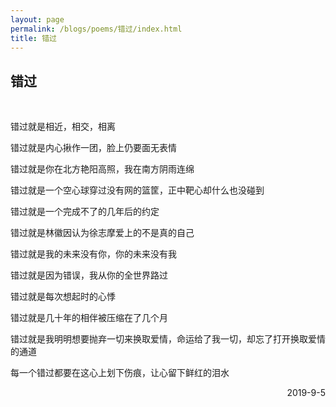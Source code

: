 ```yaml
---
layout: page
permalink: /blogs/poems/错过/index.html
title: 错过
---
```


## 错过

<br>

错过就是相近，相交，相离

错过就是内心揪作一团，脸上仍要面无表情

错过就是你在北方艳阳高照，我在南方阴雨连绵

错过就是一个空心球穿过没有网的篮筐，正中靶心却什么也没碰到

错过就是一个完成不了的几年后的约定

错过就是林徽因认为徐志摩爱上的不是真的自己

错过就是我的未来没有你，你的未来没有我

错过就是因为错误，我从你的全世界路过

错过就是每次想起时的心悸

错过就是几十年的相伴被压缩在了几个月

错过就是我明明想要抛弃一切来换取爱情，命运给了我一切，却忘了打开换取爱情的通道

每一个错过都要在这心上划下伤痕，让心留下鲜红的泪水

<p align="right">2019-9-5</p>
